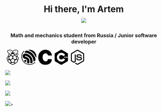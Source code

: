 <h1 align="center">Hi there, I'm Artem
<div id="badges" height:100px>
  <img src="https://github.com/blackcater/blackcater/raw/main/images/Hi.gif" height="32"/></h1>
  <h3 align="center">Math and mechanics student from Russia / Junior software developer</h3>
  <img src="raspberrypi.svg">
  <img src="espressif.svg">
  <img src="c.svg">
  <img src="cplusplus.svg">
  <img src="nodedotjs.svg">
</div>

![](https://github-profile-summary-cards.vercel.app/api/cards/profile-details?username=assppex&theme=solarized_dark)

 ![](https://github-profile-summary-cards.vercel.app/api/cards/most-commit-language?username=assppex&theme=solarized_dark)

[](https://github-profile-summary-cards.vercel.app/api/cards/repos-per-language?username=assppex&theme=solarized_dark)

![](https://github-profile-summary-cards.vercel.app/api/cards/stats?username=assppex&theme=solarized_dark)

![](https://github-profile-summary-cards.vercel.app/api/cards/productive-time?username=assppex&theme=solarized_dark)>

<!--
**Assppex/Assppex** is a ✨ _special_ ✨ repository because its `README.md` (this file) appears on your GitHub profile.

Here are some ideas to get you started:

- 🔭 I’m currently working on ...
- 🌱 I’m currently learning ...
- 👯 I’m looking to collaborate on ...
- 🤔 I’m looking for help with ...
- 💬 Ask me about ...
- 📫 How to reach me: ...
- 😄 Pronouns: ...
- ⚡ Fun fact: ...
-->
